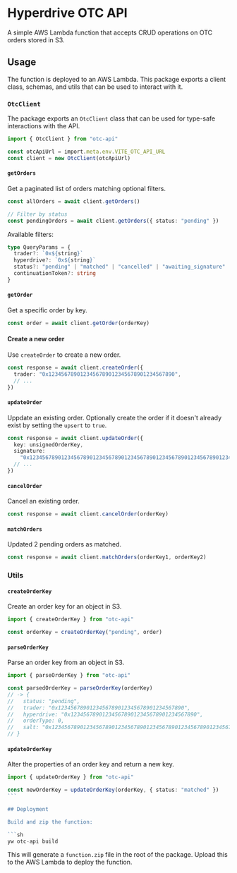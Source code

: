 # Hyperdrive OTC API

A simple AWS Lambda function that accepts CRUD operations on OTC orders stored in S3.

## Usage

The function is deployed to an AWS Lambda. This package exports a client class, schemas, and utils that can be used to interact with it.

### `OtcClient`

The package exports an `OtcClient` class that can be used for type-safe interactions with the API.

```ts
import { OtcClient } from "otc-api"

const otcApiUrl = import.meta.env.VITE_OTC_API_URL
const client = new OtcClient(otcApiUrl)
```

#### `getOrders`

Get a paginated list of orders matching optional filters.

```ts
const allOrders = await client.getOrders()

// Filter by status
const pendingOrders = await client.getOrders({ status: "pending" })
```

Available filters:

```ts
type QueryParams = {
  trader?: `0x${string}`
  hyperdrive?: `0x${string}`
  status?: "pending" | "matched" | "cancelled" | "awaiting_signature"
  continuationToken?: string
}
```

#### `getOrder`

Get a specific order by key.

```ts
const order = await client.getOrder(orderKey)
```

#### Create a new order

Use `createOrder` to create a new order.

```ts
const response = await client.createOrder({
  trader: "0x1234567890123456789012345678901234567890",
  // ...
})
```

#### `updateOrder`

Uppdate an existing order. Optionally create the order if it doesn't already exist by setting the `upsert` to `true`.

```ts
const response = await client.updateOrder({
  key: unsignedOrderKey,
  signature:
    "0x1234567890123456789012345678901234567890123456789012345678901234",
  // ...
})
```

#### `cancelOrder`

Cancel an existing order.

```ts
const response = await client.cancelOrder(orderKey)
```

#### `matchOrders`

Updated 2 pending orders as matched.

```ts
const response = await client.matchOrders(orderKey1, orderKey2)
```

### Utils

#### `createOrderKey`

Create an order key for an object in S3.

```ts
import { createOrderKey } from "otc-api"

const orderKey = createOrderKey("pending", order)
```

#### `parseOrderKey`

Parse an order key from an object in S3.

```ts
import { parseOrderKey } from "otc-api"

const parsedOrderKey = parseOrderKey(orderKey)
// -> {
//   status: "pending",
//   trader: "0x1234567890123456789012345678901234567890",
//   hyperdrive: "0x1234567890123456789012345678901234567890",
//   orderType: 0,
//   salt: "0x1234567890123456789012345678901234567890123456789012345678901234",
// }
```

#### `updateOrderKey`

Alter the properties of an order key and return a new key.

````ts
import { updateOrderKey } from "otc-api"

const newOrderKey = updateOrderKey(orderKey, { status: "matched" })
```

## Deployment

Build and zip the function:

```sh
yw otc-api build
````

This will generate a `function.zip` file in the root of the package. Upload this to the AWS Lambda to deploy the function.
